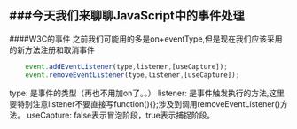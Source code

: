 ###今天我们来聊聊JavaScript中的事件处理
------------------------------------

####W3C的事件
  之前我们可能用的多是on+eventType,但是现在我们应该采用的新方法注册和取消事件

```js
	event.addEventListener(type,listener,[useCapture]);
	event.removeEventListener(type,listener,[useCapture]);
```

  type: 是事件的类型（再也不用加on了。。）
  listener: 是事件触发执行的方法,这里要特别注意listener不要直接写function(){};涉及到调用removeEventListener()方法。
  useCapture: false表示冒泡阶段，true表示捕捉阶段。
